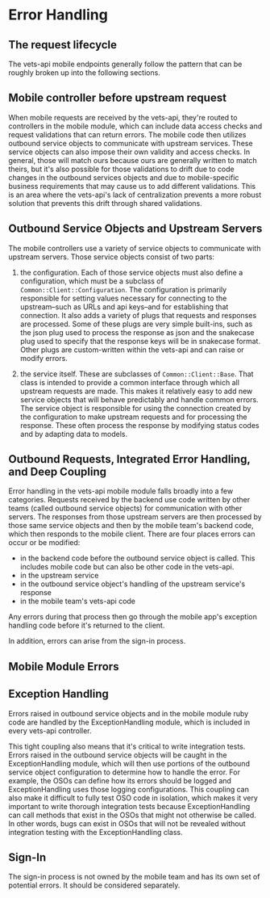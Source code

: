 # Error Handling

## The request lifecycle

The vets-api mobile endpoints generally follow the pattern that can be roughly broken up into the following sections.

## Mobile controller before upstream request

When mobile requests are received by the vets-api, they're routed to controllers in the mobile module, which can include data access checks and request validations that can return errors. The mobile code then utilizes outbound service objects to communicate with upstream services. These service objects can also impose their own validity and access checks. In general, those will match ours because ours are generally written to match theirs, but it's also possible for those validations to drift due to code changes in the outbound services objects and due to mobile-specific business requirements that may cause us to add different validations. This is an area where the vets-api's lack of centralization prevents a more robust solution that prevents this drift through shared validations.


## Outbound Service Objects and Upstream Servers

The mobile controllers use a variety of service objects to communicate with upstream servers. Those service objects consist of two parts:

1. the configuration. Each of those service objects must also define a configuration, which must be a subclass of `Common::Client::Configuration`. The configuration is primarily responsible for setting values necessary for connecting to the upstream–such as URLs and api keys–and for establishing that connection. It also adds a variety of plugs that requests and responses are processed. Some of these plugs are very simple built-ins, such as the json plug used to process the response as json and the snakecase plug used to specify that the response keys will be in snakecase format. Other plugs are custom-written within the vets-api and can raise or modify errors.

2. the service itself. These are subclasses of `Common::Client::Base`. That class is intended to provide a common interface through which all upstream requests are made. This makes it relatively easy to add new service objects that will behave predictably and handle common errors. The service object is responsible for using the connection created by the configuration to make upstream requests and for processing the response. These often process the response by modifying status codes and by adapting data to models.


## Outbound Requests, Integrated Error Handling, and Deep Coupling

Error handling in the vets-api mobile module falls broadly into a few categories. Requests received by the backend use code written by other teams (called outbound service objects) for communication with other servers. The responses from those upstream servers are then processed by those same service objects and then by the mobile team's backend code, which then responds to the mobile client. There are four places errors can occur or be modified:
- in the backend code before the outbound service object is called. This includes mobile code but can also be other code in the vets-api.
- in the upstream service
- in the outbound service object's handling of the upstream service's response
- in the mobile team's vets-api code

Any errors during that process then go through the mobile app's exception handling code before it's returned to the client.

In addition, errors can arise from the sign-in process.


## Mobile Module Errors

## Exception Handling

Errors raised in outbound service objects and in the mobile module ruby code are handled by the ExceptionHandling module, which is included in every vets-api controller.

This tight coupling also means that it's critical to write integration tests. Errors raised in the outbound service objects will be caught in the ExceptionHandling module, which will then use portions of the outbound service object configuration to determine how to handle the error. For example, the OSOs can define how its errors should be logged and ExceptionHandling uses those logging configurations. This coupling can also make it difficult to fully test OSO code in isolation, which makes it very important to write thorough integration tests because ExceptionHandling can call methods that exist in the OSOs that might not otherwise be called. In other words, bugs can exist in OSOs that will not be revealed without integration testing with the ExceptionHandling class.

## Sign-In

The sign-in process is not owned by the mobile team and has its own set of potential errors. It should be considered separately.